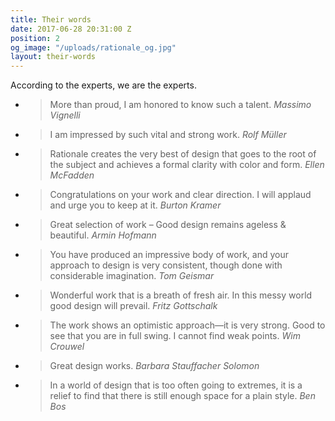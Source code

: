 ```yaml
---
title: Their words
date: 2017-06-28 20:31:00 Z
position: 2
og_image: "/uploads/rationale_og.jpg"
layout: their-words
---
```


According to the experts, we are the experts.


- > More than proud, I am honored to know such a talent.
<cite>Massimo Vignelli</cite>

- > I am impressed by such vital and strong work.
<cite>Rolf Müller</cite>

- > Rationale creates the very best of design that goes to the root of the subject and achieves a formal clarity with color and form. 
<cite>Ellen McFadden</cite>

- > Congratulations on your work and clear direction. I will applaud and urge you to keep at it.
<cite>Burton Kramer</cite>
 
- > Great selection of work – Good design remains ageless & beautiful.
<cite>Armin Hofmann</cite>

- > You have produced an impressive body of work, and your approach to design is very consistent, though done with considerable imagination.
<cite>Tom Geismar</cite>

- > Wonderful work that is a breath of fresh air. In this messy world good design will prevail.
<cite>Fritz Gottschalk</cite>

- > The work shows an optimistic approach—it is very strong. Good to see that you are in full swing. I cannot find weak points.
<cite>Wim Crouwel</cite>

- > Great design works.
<cite>Barbara Stauffacher Solomon</cite>

- > In a world of design that is too often going to extremes, it is a relief to find that there is still enough space for a plain style.
<cite>Ben Bos</cite>

